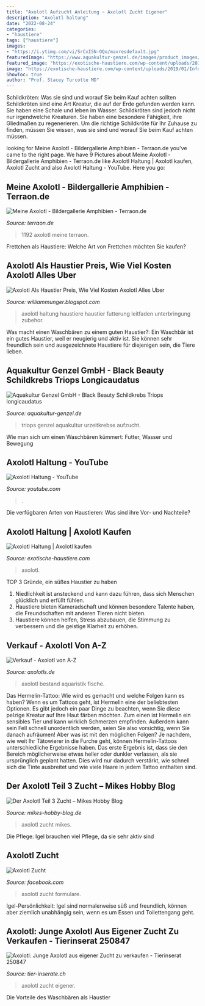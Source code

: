 ```yaml
---
title: "Axolotl Aufzucht Anleitung ~ Axolotl Zucht Eigener"
description: "Axolotl haltung"
date: "2022-08-24"
categories:
- "haustiere"
tags: ["haustiere"]
images:
- "https://i.ytimg.com/vi/SrCxI5N-OQo/maxresdefault.jpg"
featuredImage: "https://www.aquakultur-genzel.de/images/product_images/popup_images/triopsblackbeauty_95_0.jpg"
featured_image: "https://exotische-haustiere.com/wp-content/uploads/2019/01/Infografik-Axolotl_hochkant.jpg"
image: "https://exotische-haustiere.com/wp-content/uploads/2019/01/Infografik-Axolotl_hochkant.jpg"
ShowToc: true
author: "Prof. Stacey Turcotte MD"
---
```



Schildkröten: Was sie sind und worauf Sie beim Kauf achten sollten
Schildkröten sind eine Art Kreatur, die auf der Erde gefunden werden kann. Sie haben eine Schale und leben im Wasser. Schildkröten sind jedoch nicht nur irgendwelche Kreaturen. Sie haben eine besondere Fähigkeit, ihre Gliedmaßen zu regenerieren. Um die richtige Schildkröte für Ihr Zuhause zu finden, müssen Sie wissen, was sie sind und worauf Sie beim Kauf achten müssen.

	

		
looking for Meine Axolotl - Bildergallerie Amphibien - Terraon.de you've came to the right page. We have 9 Pictures about Meine Axolotl - Bildergallerie Amphibien - Terraon.de like Axolotl Haltung | Axolotl kaufen, Axolotl Zucht and also Axolotl Haltung - YouTube. Here you go:
		
    
## Meine Axolotl - Bildergallerie Amphibien - Terraon.de

<img loading=lazy src="https://www.terraon.de/attachment/47695-dsc-1192-jpg/?thumbnail=1" onerror="this.onerror=null;this.src='https://tse3.mm.bing.net/th?id=OIP.9ldVLbdRkoia0x_ziL9zKwAAAA&amp;pid=15.1';" alt="Meine Axolotl - Bildergallerie Amphibien - Terraon.de">

_Source: terraon.de_

>1192 axolotl meine terraon. 

	

Frettchen als Haustiere: Welche Art von Frettchen möchten Sie kaufen?

    
## Axolotl Als Haustier Preis, Wie Viel Kosten Axolotl Alles Uber

<img loading=lazy src="https://exotische-haustiere.com/wp-content/uploads/2019/01/Infografik-Axolotl_hochkant.jpg" onerror="this.onerror=null;this.src='https://tse1.mm.bing.net/th?id=OIP.wzC1FSyqsP7ywb283h04qwHaJB&amp;pid=15.1';" alt="Axolotl Als Haustier Preis, Wie Viel Kosten Axolotl Alles Uber">

_Source: williammunger.blogspot.com_

>axolotl haltung haustiere haustier futterung leitfaden unterbringung zubehor. 

	

Was macht einen Waschbären zu einem guten Haustier?:
Ein Waschbär ist ein gutes Haustier, weil er neugierig und aktiv ist. Sie können sehr freundlich sein und ausgezeichnete Haustiere für diejenigen sein, die Tiere lieben.

    
## Aquakultur Genzel GmbH - Black Beauty Schildkrebs Triops Longicaudatus

<img loading=lazy src="https://www.aquakultur-genzel.de/images/product_images/popup_images/triopsblackbeauty_95_0.jpg" onerror="this.onerror=null;this.src='https://tse4.mm.bing.net/th?id=OIP.JZs0dR7OYe5qQFHWNlMSTAHaEa&amp;pid=15.1';" alt="Aquakultur Genzel GmbH - Black Beauty Schildkrebs Triops longicaudatus">

_Source: aquakultur-genzel.de_

>triops genzel aquakultur urzeitkrebse aufzucht. 

	

Wie man sich um einen Waschbären kümmert: Futter, Wasser und Bewegung

    
## Axolotl Haltung - YouTube

<img loading=lazy src="https://i.ytimg.com/vi/SrCxI5N-OQo/maxresdefault.jpg" onerror="this.onerror=null;this.src='https://tse2.mm.bing.net/th?id=OIP.TOc3G0hRgsCtqF6SkEAvJAHaEK&amp;pid=15.1';" alt="Axolotl Haltung - YouTube">

_Source: youtube.com_

>. 

	

Die verfügbaren Arten von Haustieren: Was sind ihre Vor- und Nachteile?

    
## Axolotl Haltung | Axolotl Kaufen

<img loading=lazy src="https://exotische-haustiere.com/wp-content/uploads/2018/10/Axolotl-kaufen-e1540231115129-860x376.jpg" onerror="this.onerror=null;this.src='https://tse1.mm.bing.net/th?id=OIP._H7Cr0J3noXLtQWE69dXLgHaDP&amp;pid=15.1';" alt="Axolotl Haltung | Axolotl kaufen">

_Source: exotische-haustiere.com_

>axolotl. 

	

TOP 3 Gründe, ein süßes Haustier zu haben
1. Niedlichkeit ist ansteckend und kann dazu führen, dass sich Menschen glücklich und erfüllt fühlen.
2. Haustiere bieten Kameradschaft und können besondere Talente haben, die Freundschaften mit anderen Tieren nicht bieten.
3. Haustiere können helfen, Stress abzubauen, die Stimmung zu verbessern und die geistige Klarheit zu erhöhen.

    
## Verkauf - Axolotl Von A-Z

<img loading=lazy src="http://www.axolotls.de/wp-content/uploads/2019/01/IMG_1590.jpg" onerror="this.onerror=null;this.src='https://tse4.mm.bing.net/th?id=OIP.Unxrw4vpEfiKf3kcdm-MIAHaFj&amp;pid=15.1';" alt="Verkauf - Axolotl von A-Z">

_Source: axolotls.de_

>axolotl bestand aquaristik fische. 

	

Das Hermelin-Tattoo: Wie wird es gemacht und welche Folgen kann es haben?
Wenn es um Tattoos geht, ist Hermelin eine der beliebtesten Optionen. Es gibt jedoch ein paar Dinge zu beachten, wenn Sie diese pelzige Kreatur auf Ihre Haut färben möchten. Zum einen ist Hermelin ein sensibles Tier und kann wirklich Schmerzen empfinden. Außerdem kann sein Fell schnell unordentlich werden, seien Sie also vorsichtig, wenn Sie danach aufräumen!
Aber was ist mit den möglichen Folgen? Je nachdem, wie weit Ihr Tätowierer in die Furche geht, können Hermelin-Tattoos unterschiedliche Ergebnisse haben. Das erste Ergebnis ist, dass sie den Bereich möglicherweise etwas heller oder dunkler verlassen, als sie ursprünglich geplant hatten. Dies wird nur dadurch verstärkt, wie schnell sich die Tinte ausbreitet und wie viele Haare in jedem Tattoo enthalten sind.

    
## Der Axolotl Teil 3 Zucht – Mikes Hobby Blog

<img loading=lazy src="http://www.mikes-hobby-blog.de/wp-content/uploads/2013/03/Axolotl2-150x150.jpg" onerror="this.onerror=null;this.src='https://tse4.mm.bing.net/th?id=OIP.W_5zuv_ErHw4Ho-YLiWIGAAAAA&amp;pid=15.1';" alt="Der Axolotl Teil 3 Zucht – Mikes Hobby Blog">

_Source: mikes-hobby-blog.de_

>axolotl zucht mikes. 

	

Die Pflege: Igel brauchen viel Pflege, da sie sehr aktiv sind

    
## Axolotl Zucht

<img loading=lazy src="https://lookaside.fbsbx.com/lookaside/crawler/media/?media_id=100063860591866" onerror="this.onerror=null;this.src='https://tse3.mm.bing.net/th?id=OIP.dJElgNbjj22t5uUueKM0NAHaHa&amp;pid=15.1';" alt="Axolotl Zucht">

_Source: facebook.com_

>axolotl zucht formulare. 

	

Igel-Persönlichkeit: Igel sind normalerweise süß und freundlich, können aber ziemlich unabhängig sein, wenn es um Essen und Toilettengang geht.

    
## Axolotl: Junge Axolotl Aus Eigener Zucht Zu Verkaufen - Tierinserat 250847

<img loading=lazy src="http://www.tier-inserate.ch/Axolotl/Axolotl-250847-250847/1.jpg" onerror="this.onerror=null;this.src='https://tse3.mm.bing.net/th?id=OIP.P_njiznTK98tumrKSpqv-QHaFj&amp;pid=15.1';" alt="Axolotl: Junge Axolotl aus eigener Zucht zu verkaufen - Tierinserat 250847">

_Source: tier-inserate.ch_

>axolotl zucht eigener. 

	

Die Vorteile des Waschbären als Haustier

